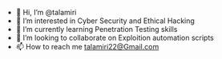 - 👋 Hi, I’m @talamiri
- 👀 I’m interested in Cyber Security and Ethical Hacking
- 🌱 I’m currently learning Penetration Testing skills
- 💞️ I’m looking to collaborate on Exploition automation scripts
- 📫 How to reach me talamiri22@Gmail.com

<!---
talamiri/talamiri is a ✨ special ✨ repository because its `README.md` (this file) appears on your GitHub profile.
You can click the Preview link to take a look at your changes.
--->
